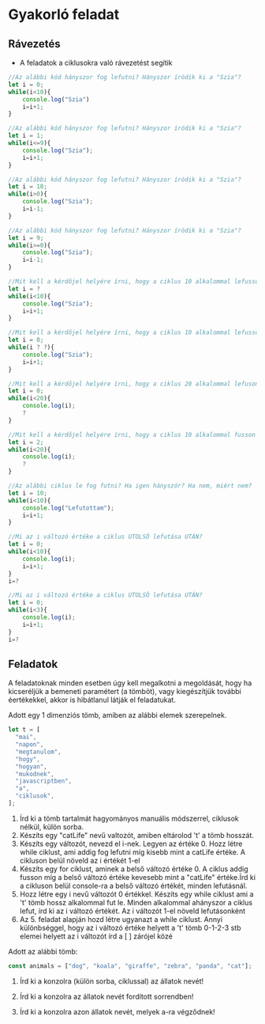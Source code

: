 # Gyakorló feladat

## Rávezetés

- A feladatok a ciklusokra való rávezetést segítik

```javascript
//Az alábbi kód hányszor fog lefutni? Hányszor íródik ki a "Szia"?
let i = 0;
while(i<10){
    console.log("Szia")
    i=i+1;
}

//Az alábbi kód hányszor fog lefutni? Hányszor íródik ki a "Szia"?
let i = 1;
while(i<=9){
    console.log("Szia");
    i=i+1;
}

//Az alábbi kód hányszor fog lefutni? Hányszor íródik ki a "Szia"?
let i = 10;
while(i>0){
    console.log("Szia");
    i=i-1;
}

//Az alábbi kód hányszor fog lefutni? Hányszor íródik ki a "Szia"?
let i = 9;
while(i>=0){
    console.log("Szia");
    i=i-1;
}

//Mit kell a kérdőjel helyére írni, hogy a ciklus 10 alkalommal lefusson?
let i = ?
while(i<10){
    console.log("Szia");
    i=i+1;
}

//Mit kell a kérdőjel helyére írni, hogy a ciklus 10 alkalommal lefusson? Több megoldás is lehetséges
let i = 0;
while(i ? ?){
    console.log("Szia");
    i=i+1;
}

//Mit kell a kérdőjel helyére írni, hogy a ciklus 20 alkalommal lefuson
let i = 0;
while(i<20){
    console.log(i);
    ?
}

//Mit kell a kérdőjel helyére írni, hogy a ciklus 10 alkalommal fusson le?
let i = 2;
while(i<20){
    console.log(i);
    ?
}

//Az alábbi ciklus le fog futni? Ha igen hányszór? Ha nem, miért nem?
let i = 10;
while(i<10){
    console.log("Lefutottam");
    i=i+1;
}

//Mi az i változó értéke a ciklus UTOLSÓ lefutása UTÁN?
let i = 0;
while(i<10){
    console.log(i);
    i=i+1;
}
i=?

//Mi az i változó értéke a ciklus UTOLSÓ lefutása UTÁN?
let i = 0;
while(i<3){
    console.log(i);
    i=i+1;
}
i=?
```

## Feladatok

A feladatoknak minden esetben úgy kell megalkotni a megoldását, hogy ha kicseréljük a bemeneti paramétert (a tömböt), vagy kiegészítjük további éertékekkel, akkor is hibátlanul látják el feladatukat.

Adott egy 1 dimenziós tömb, amiben az alábbi elemek szerepelnek.

```javascript
let t = [
  "mai",
  "napon",
  "megtanulom",
  "hogy",
  "hogyan",
  "mukodnek",
  "javascriptben",
  "a",
  "ciklusok",
];
```

1. Írd ki a tömb tartalmát hagyományos manuális módszerrel, ciklusok nélkül, külön sorba.
2. Készíts egy "catLife" nevű valtozót, amiben eltárolod 't' a tömb hosszát.
3. Készíts egy változót, nevezd el i-nek. Legyen az értéke 0. Hozz létre while ciklust, ami addig fog lefutni míg kisebb mint a catLife értéke. A cikluson belül növeld az i értékét 1-el
4. Készíts egy for ciklust, aminek a belső változó értéke 0. A ciklus addig fusson míg a belső változó értéke kevesebb mint a "catLife" értéke.Írd ki a cikluson belül console-ra a belső változó értékét, minden lefutásnál.
5. Hozz létre egy i nevű változót 0 értékkel. Készíts egy while ciklust ami a 't' tömb hossz alkalommal fut le. Minden alkalommal ahányszor a ciklus lefut, írd ki az i változó értékét. Az i változót 1-el növeld lefutásonként
6. Az 5. feladat alapján hozd létre ugyanazt a while ciklust. Annyi különbséggel, hogy az i változó értéke helyett a 't' tömb 0-1-2-3 stb elemei helyett az i változót írd a [ ] zárójel közé

Adott az alábbi tömb:

```javascript
const animals = ["dog", "koala", "giraffe", "zebra", "panda", "cat"];
```

1. Írd ki a konzolra (külön sorba, ciklussal) az állatok nevét!

1. Írd ki a konzolra az állatok nevét fordított sorrendben!

1. Írd ki a konzolra azon állatok nevét, melyek a-ra végződnek!
